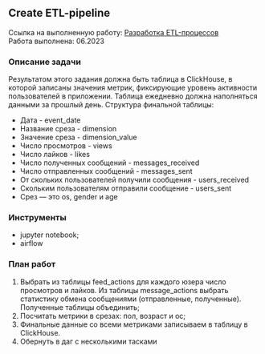 **Create ETL-pipeline**<br/>
---
Ссылка на выполненную работу: [Разработка ETL-процессов](https://github.com/NailyaAukhadeeva/ETL-pipeline_airflow/blob/main/ETL-pipeline.py)  
Работа выполнена: 06.2023
### Описание задачи<br/>
Результатом этого задания должна быть таблица в ClickHouse, в которой записаны значения метрик, фиксирующие уровень активности пользователей в приложении. Таблица ежедневно должна наполняться данными за прошлый день.
Структура финальной таблицы:
- Дата - event_date
- Название среза - dimension
- Значение среза - dimension_value
- Число просмотров - views
- Число лайков - likes
- Число полученных сообщений - messages_received
- Число отправленных сообщений - messages_sent
- От скольких пользователей получили сообщения - users_received
- Скольким пользователям отправили сообщение - users_sent
- Срез — это os, gender и age
### Инструменты<br/>
- jupyter notebook;
- airflow

### План работ<br/>  
1. Выбрать из таблицы feed_actions для каждого юзера число просмотров и лайков. Из таблицы message_actions выбрать статистику обмена сообщениями (отправленные, полученные). Полученные таблицы объединить;
2. Посчитать метрики в срезах: пол, возраст и ос;
3. Финальные данные со всеми метриками записываем в таблицу в ClickHouse.
4. Обернуть в даг с несколькими тасками
